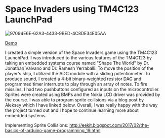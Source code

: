 # Space Invaders using TM4C123 LaunchPad

![97094E6E-62A3-4433-9BED-4C8DE34E05AA](https://user-images.githubusercontent.com/55927496/90305131-0afac280-de74-11ea-81b1-4a6db6f6c16c.JPG)

  [Demo](https://www.youtube.com/watch?v=-VR32iG25Ds)

  I created a simple version of the Space Invaders game using the TM4C123 LaunchPad. I was introduced to the various features of the TM4C123 by taking an embedded systems course named "Shape The World" by Dr. Jonathan Valvano and Dr. Ramesh Yerraballi. To move the position of the player's ship, I utilized the ADC module with a sliding potentiometer. To produce sound, I created a 4-bit binary-weighted resistor DAC and programmed timer interrupts to play through an array of notes. To fire missiles, I had two pushbuttons configured as inputs on the microcontroller. Sprites were created using BMPs and the Nokia LCD driver was provided by the course. I was able to program sprite collisions via a blog post by Aleksey which I have linked below. Overall, I was really happy with the way the project turned out and I hope to continue learning more about embedded systems.

  Implementing Sprite Collisions:
  http://eekit.blogspot.com/2017/02/the-basics-of-arduino-game-programming_19.html
